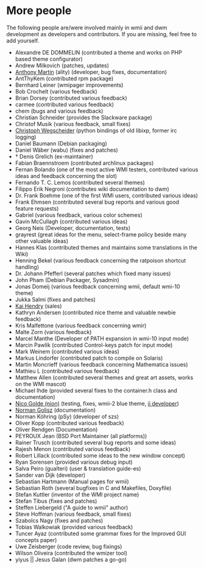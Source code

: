More people
===========
The following people are/were involved mainly in wmii and dwm development as
developers and contributors.  If you are missing, feel free to add yourself.

* Alexandre DE DOMMELIN (contributed a theme and works on PHP based theme configurator)
* Andrew Milkovich (patches, updates)
* [Anthony Martin](http://pbrane.org) (ality) (developer, bug fixes, documentation)
* AntThyKem (contributed rpm package)
* Bernhard Leiner (wmipager improvements)
* Bob Crochelt (various feedback)
* Brian Dorsey (contributed various feedback)
* carmee (contributed various feedback)
* chem (bugs and various feedback)
* Christian Schneider (provides the Slackware package)
* Christof Musik (various feedback, small fixes)
* [Christoph Wegscheider](http://www.wegi.net) (python bindings of old libixp, former irc logging)
* Daniel Baumann (Debian packaging)
* Daniel Wäber (wabu) (fixes and patches)
* † Denis Grelich (ex-maintainer)
* Fabian Braennstroem (contributed archlinux packages)
* Fernan Bolando (one of the most active WMI testers, contributed various ideas and feedback concerning the slot)
* Fernando T. C. Lemos (contributed several themes)
* Filippo Erik Negroni (contributes wiki documentation to dwm)
* Dr. Frank Boehme (one of the first WMI users, contributed various ideas)
* Frank Ehmsen (contributed several bug reports and various good feature requests)
* Gabriel (various feedback, various color schemes)
* Gavin McCullagh (contributed various ideas)
* Georg Neis (Developer, documentation, tests)
* grayrest (great ideas for the menu, select-frame policy beside many other valuable ideas)
* Hannes Klas (contributed themes and maintains some translations in the Wiki)
* Henning Bekel (various feedback concerning the ratpoison shortcut handling)
* Dr. Johann Pfefferl (several patches which fixed many issues)
* John Pham (Debian Packager, Sysadmin)
* Jonas Domeij (various feedback concerning wmii, default wmi-10 theme)
* Jukka Salmi (fixes and patches)
* [Kai Hendry](http://hendry.iki.fi) (sales)
* Kathryn Andersen (contributed nice theme and valuable newbie feedback)
* Kris Malfettone (various feedback concerning wmir)
* Malte Zorn (various feedback)
* Marcel Manthe (Developer of PATH expansion in wmi-10 input mode)
* Marcin Pawlik (contributed Control-keys patch for input mode)
* Mark Weinem (contributed various ideas)
* Markus Lindorfer (contributed patch to compile on Solaris)
* Martin Moncrieff (various feedback concerning Mathematica issues)
* Mathieu L (contributed various feedback)
* Matthew Allen (contributed several themes and great art assets, works on the WMI mascot)
* Michael Ihde (provided several fixes to the container.h class and documentation)
* [Nico Golde (nion)](http://www.ngolde.de) (testing, fixes, wmii-2 blue theme, [ii developer](//tools.suckless.org/ii/))
* [Norman Golisz](http://www.zcat.de) (documentation)
* Norman Köhring (pSy) (developer of szs)
* Oliver Kopp (contributed various feedback)
* Oliver Rendgen (Documentation)
* PEYROUX Jean (BSD Port Maintainer (all platforms))
* Rainer Trusch (contributed several bug reports and some ideas)
* Rajesh Menon (contributed various feedback)
* Robert Lillack (contributed some ideas to the new window concept)
* Ryan Sorensen (provided various debug input)
* Salva Peiro (gualteri) (user & translation guide-es)
* Sander van Dijk (developer)
* Sebastian Hartmann (Manual pages for wmii)
* Sebastian Roth (several bugfixes in C and Makefiles, Doxyfile)
* Stefan Kuttler (inventor of the WMI project name)
* Stefan Tibus (fixes and patches)
* Steffen Liebergeld ("A guide to wmii" author)
* Steve Hoffman (various feedback, small fixes)
* Szabolcs Nagy (fixes and patches)
* Tobias Walkowiak (provided various feedback)
* Tuncer Ayaz (contributed some grammar fixes for the Improved GUI concepts paper)
* Uwe Zeisberger (code review, bug fixings)
* Wilson Oliveira (contributed the wmizer tool)
* yiyus || Jesus Galan (dwm patches a go-go)

